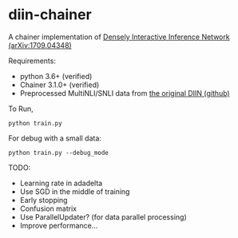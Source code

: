 # diin-chainer
A chainer implementation of [Densely Interactive Inference Network (arXiv:1709.04348)](https://arxiv.org/abs/1709.04348)

Requirements:
* python 3.6+ (verified)
* Chainer 3.1.0+ (verified)
* Preprocessed MultiNLI/SNLI data from [the original DIIN (github)](https://github.com/YichenGong/Densely-Interactive-Inference-Network)

To Run,
```
python train.py
```

For debug with a small data:
```
python train.py --debug_mode
```

TODO:
* Learning rate in adadelta
* Use SGD in the middle of training
* Early stopping
* Confusion matrix
* Use ParallelUpdater? (for data parallel processing)
* Improve performance...

